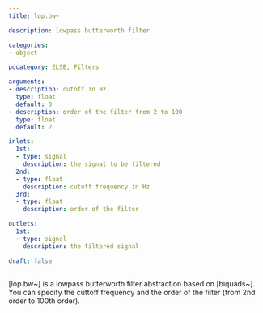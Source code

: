 ```yaml
---
title: lop.bw~

description: lowpass butterworth filter

categories:
- object

pdcategory: ELSE, Filters

arguments:
- description: cutoff in Hz
  type: float
  default: 0
- description: order of the filter from 2 to 100
  type: float
  default: 2

inlets:
  1st:
  - type: signal
    description: the signal to be filtered
  2nd:
  - type: float
    description: cutoff frequency in Hz
  3rd:
  - type: float
    description: order of the filter

outlets:
  1st:
  - type: signal
    description: the filtered signal

draft: false
---
```


[lop.bw~] is a lowpass butterworth filter abstraction based on [biquads~]. You can specify the cuttoff frequency and the order of the filter (from 2nd order to 100th order).

